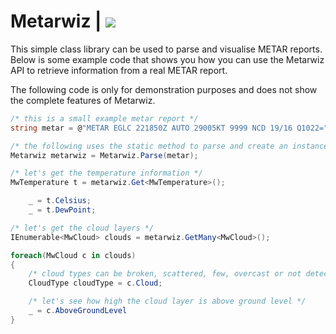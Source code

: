 # **Metarwiz** | [![](https://img.shields.io/nuget/v/ZippyNeuron.Metarwiz.svg?style=flat-square&logo=appveyor&color=success)](https://www.nuget.org/packages/ZippyNeuron.Metarwiz)
This simple class library can be used to parse and visualise METAR reports.  Below is some example code that shows you how you can use the Metarwiz API to retrieve information from a real METAR report.
<br/>
 
The following code is only for demonstration purposes and does not show the complete features of Metarwiz.
<br/>

```c#
/* this is a small example metar report */
string metar = @"METAR EGLC 221850Z AUTO 29005KT 9999 NCD 19/16 Q1022="

/* the following uses the static method to parse and create an instance of Metarwiz */
Metarwiz metarwiz = Metarwiz.Parse(metar);

/* let's get the temperature information */
MwTemperature t = metarwiz.Get<MwTemperature>();

    _ = t.Celsius;
    _ = t.DewPoint; 

/* let's get the cloud layers */
IEnumerable<MwCloud> clouds = metarwiz.GetMany<MwCloud>();

foreach(MwCloud c in clouds)
{
    /* cloud types can be broken, scattered, few, overcast or not detected */
    CloudType cloudType = c.Cloud;

    /* let's see how high the cloud layer is above ground level */
    _ = c.AboveGroundLevel
}
```
